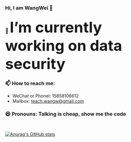 ### Hi, I am WangWei 👋

### 🔭 <font size=30>I’m currently working on data security</font>

### 📫 How to reach me: 
- WeChat or Phonel: 15858106612 
- Mailbox: teach.wangw@gmail.com

### 😄 Pronouns: Talking is cheap, show me the code
<br>

[![Anurag's GitHub stats](https://github-readme-stats.vercel.app/api?username=1261385937&show_icons=true&theme=great-gatsby)](https://github.com/anuraghazra/github-readme-stats)

<!--
**1261385937/1261385937** is a ✨ _special_ ✨ repository because its `README.md` (this file) appears on your GitHub profile.

Here are some ideas to get you started:

- 🔭 I’m currently working on ...
- 🌱 I’m currently learning ...
- 👯 I’m looking to collaborate on ...
- 🤔 I’m looking for help with ...
- 💬 Ask me about ...
- 📫 How to reach me: ...
- 😄 Pronouns: ...
- ⚡ Fun fact: ...
-->
